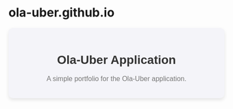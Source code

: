 # ola-uber.github.io
<div style="text-align: center; background-color: #f4f4f9; padding: 20px; border-radius: 10px; box-shadow: 0 4px 8px rgba(0, 0, 0, 0.1);">
    <h1 style="font-family: Arial, sans-serif; color: #333;">Ola-Uber Application</h1>
    <p style="font-family: Arial, sans-serif; color: #777; font-size: 16px;">
        A simple portfolio for the Ola-Uber application.
    </p>
</div>

